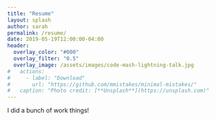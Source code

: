```yaml
---
title: "Resume"
layout: splash
author: sarah
permalink: /resume/
date: 2019-05-19T12:00:00-04:00
header:
  overlay_color: "#000"
  overlay_filter: "0.5"
  overlay_image: /assets/images/code-mash-lightning-talk.jpg
#   actions:
#     - label: "Download"
#       url: "https://github.com/mmistakes/minimal-mistakes/"
#   caption: "Photo credit: [**Unsplash**](https://unsplash.com)"
---
```


I did a bunch of work things!


<!-- Sarah has been in a variety of articles, blog posts, podcasts, videos, and websites. Here’s a list of several of them.

[Sarah on Google's Year in Search 2015 video]

## Articles or Blog Posts:

{% for item in site.data.articles reversed %}
- [{{ item.title }}]({{ item.url }}) - {{ item.source }}, {{ item.date | date_to_xmlschema | date_to_string: "ordinal", "US" }}{% endfor %}


[Screenshot of Sarah on Hallway Chats podcast]

## Podcasts

{% for item in site.data.podcasts reversed %}
- [{{ item.show }}]({{ item.url }}) {{ item.episode }} - {{ item.date | date_to_xmlschema | date_to_string: "ordinal", "US" }}{% endfor %}

## Videos

{% for item in site.data.videos reversed %}
- [{{ item.title }}]({{ item.url }}) - {{ item.source }}, {{ item.date | date_to_xmlschema | date_to_string: "ordinal", "US" }}{% endfor %} -->
